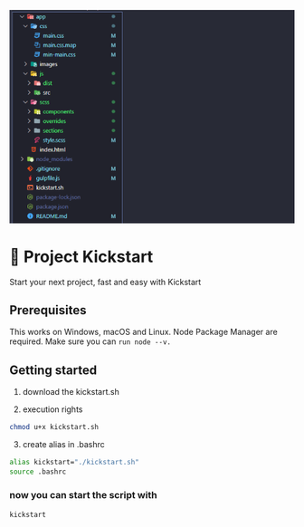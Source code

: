 ![Folder Structure](https://raw.githubusercontent.com/DoktorSilas/kickstart/main/app/images/src/folder-structure.png)

# 🚀 Project Kickstart

Start your next project, fast and easy with Kickstart

## Prerequisites

This works on Windows, macOS and Linux.
Node Package Manager are required. Make sure you can `run node --v.`

## Getting started

1. download the kickstart.sh

2. execution rights

```bash
chmod u+x kickstart.sh
```

3. create alias in .bashrc

```bash
alias kickstart="./kickstart.sh"
source .bashrc
```

### now you can start the script with

```bash
kickstart
```
